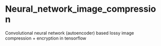 # Neural_network_image_compression
Convolutional neural network (autoencoder) based lossy image compression + encryption in tensorflow
